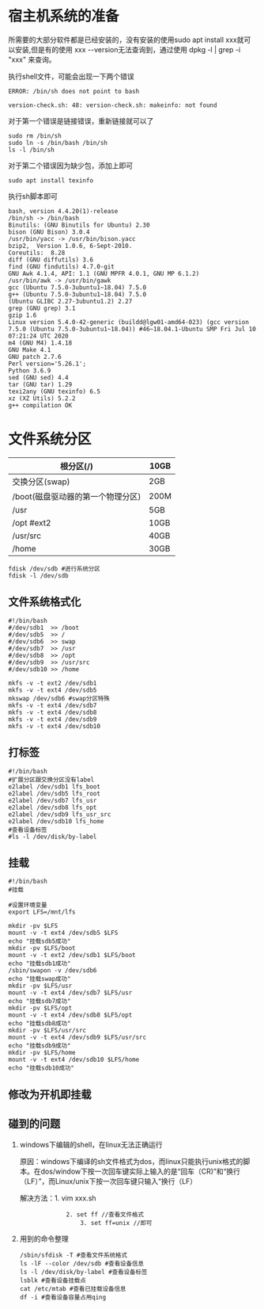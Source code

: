 #  宿主机系统的准备

所需要的大部分软件都是已经安装的，没有安装的使用sudo apt install xxx就可以安装,但是有的使用 xxx --version无法查询到，通过使用 dpkg -l | grep -i "xxx" 来查询。

执行shell文件，可能会出现一下两个错误

```shell
ERROR: /bin/sh does not point to bash 

version-check.sh: 48: version-check.sh: makeinfo: not found
```



对于第一个错误是链接错误，重新链接就可以了

```shell
sudo rm /bin/sh
sudo ln -s /bin/bash /bin/sh
ls -l /bin/sh
```

对于第二个错误因为缺少包，添加上即可

```shel
sudo apt install texinfo
```

执行sh脚本即可

```she
bash, version 4.4.20(1)-release
/bin/sh -> /bin/bash
Binutils: (GNU Binutils for Ubuntu) 2.30
bison (GNU Bison) 3.0.4
/usr/bin/yacc -> /usr/bin/bison.yacc
bzip2,  Version 1.0.6, 6-Sept-2010.
Coreutils:  8.28
diff (GNU diffutils) 3.6
find (GNU findutils) 4.7.0-git
GNU Awk 4.1.4, API: 1.1 (GNU MPFR 4.0.1, GNU MP 6.1.2)
/usr/bin/awk -> /usr/bin/gawk
gcc (Ubuntu 7.5.0-3ubuntu1~18.04) 7.5.0
g++ (Ubuntu 7.5.0-3ubuntu1~18.04) 7.5.0
(Ubuntu GLIBC 2.27-3ubuntu1.2) 2.27
grep (GNU grep) 3.1
gzip 1.6
Linux version 5.4.0-42-generic (buildd@lgw01-amd64-023) (gcc version 7.5.0 (Ubuntu 7.5.0-3ubuntu1~18.04)) #46~18.04.1-Ubuntu SMP Fri Jul 10 07:21:24 UTC 2020
m4 (GNU M4) 1.4.18
GNU Make 4.1
GNU patch 2.7.6
Perl version='5.26.1';
Python 3.6.9
sed (GNU sed) 4.4
tar (GNU tar) 1.29
texi2any (GNU texinfo) 6.5
xz (XZ Utils) 5.2.2
g++ compilation OK
```



# 文件系统分区

[参考]: https://blog.csdn.net/LostSpeed/article/details/79953196

| 根分区(/)                         | 10GB |
| --------------------------------- | ---- |
| 交换分区(swap)                    | 2GB  |
| /boot(磁盘驱动器的第一个物理分区) | 200M |
| /usr                              | 5GB  |
| /opt   #ext2                      | 10GB |
| /usr/src                          | 40GB |
| /home                             | 30GB |



```shell
fdisk /dev/sdb #进行系统分区
fdisk -l /dev/sdb
```

## 文件系统格式化

```she
#!/bin/bash
#/dev/sdb1  >> /boot
#/dev/sdb5  >> /
#/dev/sdb6  >> swap
#/dev/sdb7  >> /usr
#/dev/sdb8  >> /opt
#/dev/sdb9  >> /usr/src
#/dev/sdb10 >> /home

mkfs -v -t ext2 /dev/sdb1
mkfs -v -t ext4 /dev/sdb5
mkswap /dev/sdb6 #swap分区特殊
mkfs -v -t ext4 /dev/sdb7
mkfs -v -t ext4 /dev/sdb8
mkfs -v -t ext4 /dev/sdb9
mkfs -v -t ext4 /dev/sdb10
```

## 打标签

```shel
#!/bin/bash
#扩展分区跟交换分区没有label
e2label /dev/sdb1 lfs_boot
e2label /dev/sdb5 lfs_root
e2label /dev/sdb7 lfs_usr
e2label /dev/sdb8 lfs_opt
e2label /dev/sdb9 lfs_usr_src
e2label /dev/sdb10 lfs_home
#查看设备标签
#ls -l /dev/disk/by-label
```

## 挂载

```she
#!/bin/bash
#挂载

#设置环境变量
export LFS=/mnt/lfs

mkdir -pv $LFS
mount -v -t ext4 /dev/sdb5 $LFS
echo "挂载sdb5成功"
mkdir -pv $LFS/boot
mount -v -t ext2 /dev/sdb1 $LFS/boot
echo "挂载sdb1成功"
/sbin/swapon -v /dev/sdb6
echo "挂载swap成功"
mkdir -pv $LFS/usr
mount -v -t ext4 /dev/sdb7 $LFS/usr
echo "挂载sdb7成功"
mkdir -pv $LFS/opt
mount -v -t ext4 /dev/sdb8 $LFS/opt
echo "挂载sdb8成功"
mkdir -pv $LFS/usr/src
mount -v -t ext4 /dev/sdb9 $LFS/usr/src
echo "挂载sdb9成功"
mkdir -pv $LFS/home
mount -v -t ext4 /dev/sdb10 $LFS/home
echo "挂载sdb10成功"
```

## 修改为开机即挂载





## 碰到的问题

1. windows下编辑的shell，在linux无法正确运行

   [参考]: https://blog.csdn.net/qq_17308321/article/details/69568887

   原因：windows下编译的sh文件格式为dos，而linux只能执行unix格式的脚本。在dos/window下按一次回车键实际上输入的是“回车（CR)”和“换行（LF）”，而Linux/unix下按一次回车键只输入“换行（LF）

   解决方法：1. vim xxx.sh

   					2. set ff //查看文件格式
      					3. set ff=unix //即可

2. 用到的命令整理

   ```shell
   /sbin/sfdisk -T #查看文件系统格式
   ls -lF --color /dev/sdb #查看设备信息
   ls -l /dev/disk/by-label #查看设备标签
   lsblk #查看设备挂载点
   cat /etc/mtab #查看已挂载设备信息
   df -i #查看设备容量占用qing
   ```

   

   